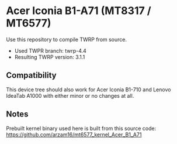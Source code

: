 # Acer Iconia B1-A71 (MT8317 / MT6577)

Use this repository to compile TWRP from source.

* Used TWPR branch: twrp-4.4
* Resulting TWRP version: 3.1.1

## Compatibility

This device tree should also work for Acer Iconia B1-710 and Lenovo IdeaTab A1000 with either minor or no changes at all.

## Notes

Prebuilt kernel binary used here is built from this source code: https://github.com/arzam16/mt6577_kernel_Acer_B1_A71

